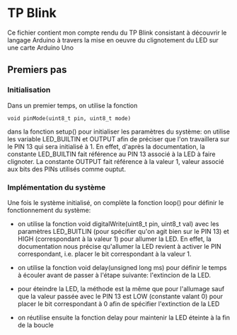 # TP Blink

Ce fichier contient mon compte rendu du TP Blink consistant à découvrir le langage Arduino à travers la mise en oeuvre du clignotement du LED sur une carte Arduino Uno

## Premiers pas

### Initialisation

Dans un premier temps, on utilise la fonction


    void pinMode(uint8_t pin, uint8_t mode)

dans la fonction setup() pour initialiser les paramètres du système: on utilise les variable LED_BUILTIN et OUTPUT afin de préciser que l'on travaillera sur le PIN 13 qui sera initialisé à 1.
En effet, d'après la documentation, la constante LED_BUILTIN fait référence au PIN 13 associé à la LED à faire clignoter. La constante OUTPUT fait référence à la valeur 1, valeur associé aux bits des PINs utilisés comme ouptut.

### Implémentation du système

Une fois le système initialisé, on complète la fonction loop() pour définir le fonctionnement du système: 

* on utilise la fonction void digitalWrite(uint8_t pin, uint8_t val) avec les paramètres LED_BUITLIN (pour spécifier qu'on agit bien sur le PIN 13) et HIGH (correspondant à la valeur 1) pour allumer la LED. En effet, la documentation nous précise qu'allumer la LED revient à activer le PIN correspondant, i.e. placer le bit correspondant à la valeur 1.

* on utilise la fonction void delay(unsigned long ms) pour définir le temps à écouler avant de passer à l'étape suivante: l'extincion de la LED.

* pour éteindre la LED, la méthode est la même que pour l'allumage sauf que la valeur passée avec le PIN 13 est LOW (constante valant 0) pour placer le bit correspondant à 0 afin de spécifier l'extinction de la LED

* on réutilise ensuite la fonction delay pour maintenir la LED éteinte à la fin de la boucle


##